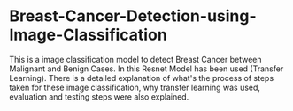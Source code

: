 # Breast-Cancer-Detection-using-Image-Classification
This is a image classification model to detect Breast Cancer between Malignant and Benign Cases. In this Resnet Model has been used (Transfer Learning). There is a detailed explanation of what's the process of steps taken for these image classification, why transfer learning was used, evaluation and testing steps were also explained.

